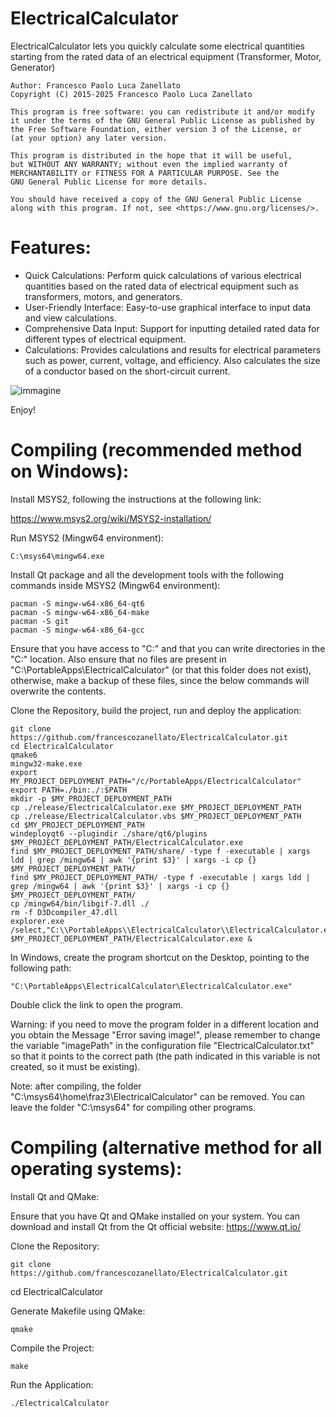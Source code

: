 # ElectricalCalculator
ElectricalCalculator lets you quickly calculate some electrical quantities starting from the rated data of an electrical equipment (Transformer, Motor, Generator)

    Author: Francesco Paolo Luca Zanellato
    Copyright (C) 2015-2025 Francesco Paolo Luca Zanellato

    This program is free software: you can redistribute it and/or modify
    it under the terms of the GNU General Public License as published by
    the Free Software Foundation, either version 3 of the License, or
    (at your option) any later version.

    This program is distributed in the hope that it will be useful,
    but WITHOUT ANY WARRANTY; without even the implied warranty of
    MERCHANTABILITY or FITNESS FOR A PARTICULAR PURPOSE. See the
    GNU General Public License for more details.

    You should have received a copy of the GNU General Public License
    along with this program. If not, see <https://www.gnu.org/licenses/>.

# Features:

 * Quick Calculations: Perform quick calculations of various electrical quantities based on the rated data of electrical equipment such as transformers, motors, and generators.
 * User-Friendly Interface: Easy-to-use graphical interface to input data and view calculations.
 * Comprehensive Data Input: Support for inputting detailed rated data for different types of electrical equipment.
 * Calculations: Provides calculations and results for electrical parameters such as power, current, voltage, and efficiency. Also calculates the size of a conductor based on the short-circuit current.

![immagine](https://github.com/user-attachments/assets/28247cf9-9e29-42d8-b2f5-373b7c6e3a21)

Enjoy!

# Compiling (recommended method on Windows):

Install MSYS2, following the instructions at the following link:

https://www.msys2.org/wiki/MSYS2-installation/

Run MSYS2 (Mingw64 environment):

    C:\msys64\mingw64.exe

Install Qt package and all the development tools with the following commands inside MSYS2 (Mingw64 environment):

    pacman -S mingw-w64-x86_64-qt6
    pacman -S mingw-w64-x86_64-make
    pacman -S git
    pacman -S mingw-w64-x86_64-gcc

Ensure that you have access to "C:\" and that you can write directories in the "C:\" location.
Also ensure that no files are present in "C:\PortableApps\ElectricalCalculator\" (or that this folder does not exist), otherwise, make a backup of these files, since the below commands will overwrite the contents.

Clone the Repository, build the project, run and deploy the application:

    git clone https://github.com/francescozanellato/ElectricalCalculator.git
    cd ElectricalCalculator
    qmake6
    mingw32-make.exe
	export MY_PROJECT_DEPLOYMENT_PATH="/c/PortableApps/ElectricalCalculator"
	export PATH=./bin:./:$PATH
    mkdir -p $MY_PROJECT_DEPLOYMENT_PATH
    cp ./release/ElectricalCalculator.exe $MY_PROJECT_DEPLOYMENT_PATH
    cp ./release/ElectricalCalculator.vbs $MY_PROJECT_DEPLOYMENT_PATH
    cd $MY_PROJECT_DEPLOYMENT_PATH
    windeployqt6 --plugindir ./share/qt6/plugins $MY_PROJECT_DEPLOYMENT_PATH/ElectricalCalculator.exe
    find $MY_PROJECT_DEPLOYMENT_PATH/share/ -type f -executable | xargs ldd | grep /mingw64 | awk '{print $3}' | xargs -i cp {} $MY_PROJECT_DEPLOYMENT_PATH/
    find $MY_PROJECT_DEPLOYMENT_PATH/ -type f -executable | xargs ldd | grep /mingw64 | awk '{print $3}' | xargs -i cp {} $MY_PROJECT_DEPLOYMENT_PATH/
    cp /mingw64/bin/libgif-7.dll ./
    rm -f D3Dcompiler_47.dll
    explorer.exe /select,"C:\\PortableApps\\ElectricalCalculator\\ElectricalCalculator.exe"
    $MY_PROJECT_DEPLOYMENT_PATH/ElectricalCalculator.exe &

In Windows, create the program shortcut on the Desktop, pointing to the following path:

    "C:\PortableApps\ElectricalCalculator\ElectricalCalculator.exe"

Double click the link to open the program.

Warning: if you need to move the program folder in a different location and you obtain the Message "Error saving image!", please remember to change the variable "imagePath" in the configuration file "ElectricalCalculator.txt" so that it points to the correct path (the path indicated in this variable is not created, so it must be existing).

Note: after compiling, the folder "C:\msys64\home\fraz3\ElectricalCalculator" can be removed. You can leave the folder "C:\msys64" for compiling other programs.


# Compiling (alternative method for all operating systems):

Install Qt and QMake:

Ensure that you have Qt and QMake installed on your system. You can download and install Qt from the Qt official website:
https://www.qt.io/

Clone the Repository:

    git clone https://github.com/francescozanellato/ElectricalCalculator.git

cd ElectricalCalculator

Generate Makefile using QMake:

    qmake

Compile the Project:

    make

Run the Application:

    ./ElectricalCalculator
